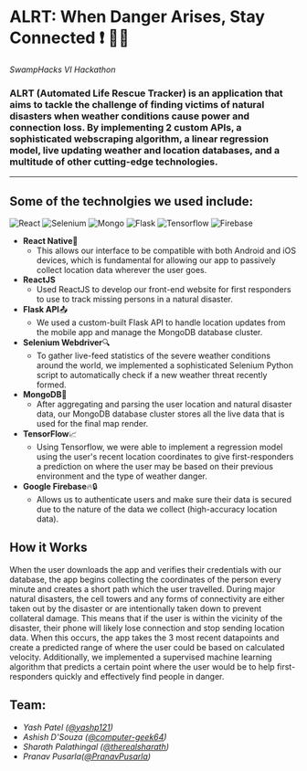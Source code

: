 # ALRT: When Danger Arises, Stay Connected :exclamation: :fire_engine::dash:

*SwampHacks VI Hackathon*
### ALRT (Automated Life Rescue Tracker) is an application that aims to tackle the challenge of finding victims of natural disasters when weather conditions cause power and connection loss. By implementing 2 custom APIs, a sophisticated webscraping algorithm, a linear regression model, live updating weather and location databases, and a multitude of other cutting-edge technologies. ###
---
## Some of the technolgies we used include: ##
  ![React](https://img.icons8.com/ios/150/000000/react-native.png)
  ![Selenium](https://github.com/computer-geek64/alrt/blob/master/assets/img/Selenium.png)
  ![Mongo](https://github.com/computer-geek64/alrt/blob/master/assets/img/mongo2.png)
  ![Flask](https://www.olirowan.xyz/static/images/icons/flask-plain.svg)
  ![Tensorflow](https://github.com/computer-geek64/alrt/blob/master/assets/img/tensor.png)
  ![Firebase](https://github.com/computer-geek64/alrt/blob/master/assets/img/firebase2.png)
    
* **React Native**:iphone:
  * This allows our interface to be compatible with both Android and iOS devices, which is fundamental for allowing our app to passively collect location data wherever the user goes.
* **ReactJS**
  * Used ReactJS to develop our front-end website for first responders to use to track missing persons in a natural disaster.
* **Flask API**:outbox_tray:
  * We used a custom-built Flask API to handle location updates from the mobile app and manage the MongoDB database cluster.
* **Selenium Webdriver**:mag:
  * To gather live-feed statistics of the severe weather conditions around the world, we implemented a sophisticated Selenium Python script to automatically check if a new weather threat recently formed.
* **MongoDB**:page_facing_up:
  * After aggregating and parsing the user location and natural disaster data, our MongoDB database cluster stores all the live data that is used for the final map render.
* **TensorFlow**:chart_with_upwards_trend:
  * Using Tensorflow, we were able to implement a regression model using the user's recent location coordinates to give first-responders a prediction on where the user may be based on their previous environment and the type of weather danger.
* **Google Firebase**:fire::lock:
  * Allows us to authenticate users and make sure their data is secured due to the nature of the data we collect (high-accuracy location data).

## How it Works ##

When the user downloads the app and verifies their credentials with our database, the app begins collecting the coordinates of the person every minute and creates a short path which the user travelled. During major natural disasters, the cell towers and any forms of connectivity are either taken out by the disaster or are intentionally taken down to prevent collateral damage. This means that if the user is within the vicinity of the disaster, their phone will likely lose connection and stop sending location data. When this occurs, the app takes the 3 most recent datapoints and create a predicted range of where the user could be based on calculated velocity. Additionally, we implemented a supervised machine learning algorithm that predicts a certain point where the user would be to help first-responders quickly and effectively find people in danger.

## Team: 
* *Yash Patel ([@yashp121](https://github.com/yashp121))*
* *Ashish D'Souza ([@computer-geek64](https://github.com/computer-geek64))*
* *Sharath Palathingal ([@therealsharath](https://github.com/therealsharath))*
* *Pranav Pusarla([@PranavPusarla](https://github.com/PranavPusarla))*

